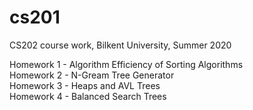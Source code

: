 # cs201
CS202 course work, Bilkent University, Summer 2020

Homework 1 - Algorithm Efficiency of Sorting Algorithms <br/>
Homework 2 - N-Gream Tree Generator <br/>
Homework 3 - Heaps and AVL Trees <br/>
Homework 4 - Balanced Search Trees <br/>
